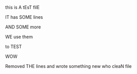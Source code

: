 this is A tEsT filE

IT has SOME lines

AND SOME more

WE use them

to TEST

WOW

Removed THE lines
and wrote something new
who
cleaN file

